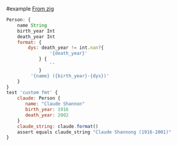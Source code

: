 #example
[From zig](https://ziglearn.org/chapter-2/#formatting:~:text=over%20string%20printing.-,const%20Person%20%3D%20struct%20%7B,%7D,-JSON)

```js
Person: {
    name String
    birth_year Int
    death_year Int
    format: {
        dys: death_year != int.nan?{
                '{death_year}'
            } {
                ''
            }
         '{name} ({birth_year}-{dys})'    
    }
}
test 'custom fmt' {
    claude: Person {
       name: "Claude Shannon"
       birth_year: 1916
       death_year: 2002
    }
    claude_string: claude.format()
    assert equals claude_string "Claude Shannong (1916-2001)"
}
```